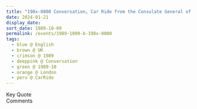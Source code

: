```yaml
---
title: "198x-0000 Conversation, Car Ride from the Consulate General of Italy, London, UK"
date: 2024-01-21
display_date: 
sort_date: 1989-10-09
permalink: /events/1989-1009-b-198x-0000
tags:
  - blue @ English
  - brown @ UK
  - crimson @ 1989
  - deeppink @ Conversation
  - green @ 1989-10
  - orange @ London
  - peru @ CarRide
---
```


<wave-list>
  <list-title color="green" width="75">Key Quote</list-title>
  <list-item color="BlanchedAlmond"  width="200"></list-item>
  <list-item color="Lavender"></list-item>
  <list-item color="BlanchedAlmond"></list-item>
</wave-list>

<br>

<wave-list>
  <list-title color="green" width="75">Comments</list-title>
  <list-item color="BlanchedAlmond"  width="200"></list-item>
  <list-item color="Lavender"></list-item>
  <list-item color="BlanchedAlmond"></list-item>
</wave-list>